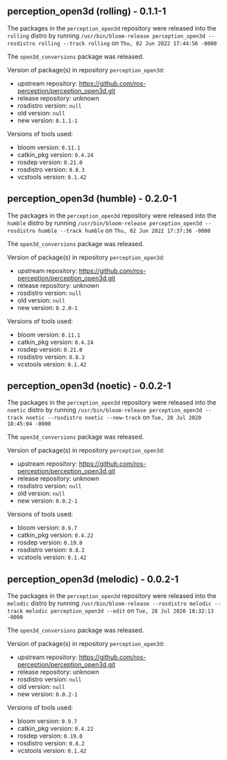 ## perception_open3d (rolling) - 0.1.1-1

The packages in the `perception_open3d` repository were released into the `rolling` distro by running `/usr/bin/bloom-release perception_open3d --rosdistro rolling --track rolling` on `Thu, 02 Jun 2022 17:44:56 -0000`

The `open3d_conversions` package was released.

Version of package(s) in repository `perception_open3d`:

- upstream repository: https://github.com/ros-perception/perception_open3d.git
- release repository: unknown
- rosdistro version: `null`
- old version: `null`
- new version: `0.1.1-1`

Versions of tools used:

- bloom version: `0.11.1`
- catkin_pkg version: `0.4.24`
- rosdep version: `0.21.0`
- rosdistro version: `0.8.3`
- vcstools version: `0.1.42`


## perception_open3d (humble) - 0.2.0-1

The packages in the `perception_open3d` repository were released into the `humble` distro by running `/usr/bin/bloom-release perception_open3d --rosdistro humble --track humble` on `Thu, 02 Jun 2022 17:37:36 -0000`

The `open3d_conversions` package was released.

Version of package(s) in repository `perception_open3d`:

- upstream repository: https://github.com/ros-perception/perception_open3d.git
- release repository: unknown
- rosdistro version: `null`
- old version: `null`
- new version: `0.2.0-1`

Versions of tools used:

- bloom version: `0.11.1`
- catkin_pkg version: `0.4.24`
- rosdep version: `0.21.0`
- rosdistro version: `0.8.3`
- vcstools version: `0.1.42`


## perception_open3d (noetic) - 0.0.2-1

The packages in the `perception_open3d` repository were released into the `noetic` distro by running `/usr/bin/bloom-release perception_open3d --track noetic --rosdistro noetic --new-track` on `Tue, 28 Jul 2020 18:45:04 -0000`

The `open3d_conversions` package was released.

Version of package(s) in repository `perception_open3d`:

- upstream repository: https://github.com/ros-perception/perception_open3d.git
- release repository: unknown
- rosdistro version: `null`
- old version: `null`
- new version: `0.0.2-1`

Versions of tools used:

- bloom version: `0.9.7`
- catkin_pkg version: `0.4.22`
- rosdep version: `0.19.0`
- rosdistro version: `0.8.2`
- vcstools version: `0.1.42`


## perception_open3d (melodic) - 0.0.2-1

The packages in the `perception_open3d` repository were released into the `melodic` distro by running `/usr/bin/bloom-release --rosdistro melodic --track melodic perception_open3d --edit` on `Tue, 28 Jul 2020 18:32:13 -0000`

The `open3d_conversions` package was released.

Version of package(s) in repository `perception_open3d`:

- upstream repository: https://github.com/ros-perception/perception_open3d.git
- release repository: unknown
- rosdistro version: `null`
- old version: `null`
- new version: `0.0.2-1`

Versions of tools used:

- bloom version: `0.9.7`
- catkin_pkg version: `0.4.22`
- rosdep version: `0.19.0`
- rosdistro version: `0.8.2`
- vcstools version: `0.1.42`


